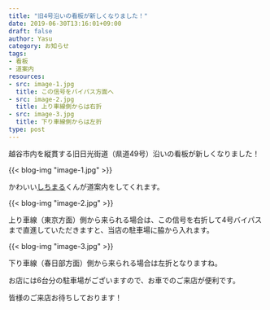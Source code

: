 ```yaml
---
title: "旧4号沿いの看板が新しくなりました！"
date: 2019-06-30T13:16:01+09:00
draft: false
author: Yasu
category: お知らせ
tags:
- 看板
- 道案内
resources:
- src: image-1.jpg
  title: この信号をバイパス方面へ
- src: image-2.jpg
  title: 上り車線側からは右折
- src: image-3.jpg
  title: 下り車線側からは左折
type: post
---
```

越谷市内を縦貫する旧日光街道（県道49号）沿いの看板が新しくなりました！

{{< blog-img "image-1.jpg" >}}

かわいい[しちまる]くんが道案内をしてくれます。

{{< blog-img "image-2.jpg" >}}

上り車線（東京方面）側から来られる場合は、この信号を右折して4号バイパスまで直進していただきますと、当店の駐車場に脇から入れます。

{{< blog-img "image-3.jpg" >}}

下り車線（春日部方面）側から来られる場合は左折となりますね。

お店には6台分の駐車場がございますので、お車でのご来店が便利です。

皆様のご来店お待ちしております！

[しちまる]:(https://www.shichimaru.com/)